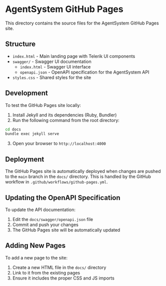 # AgentSystem GitHub Pages

This directory contains the source files for the AgentSystem GitHub Pages site.

## Structure

- `index.html` - Main landing page with Telerik UI components
- `swagger/` - Swagger UI documentation
  - `index.html` - Swagger UI interface
  - `openapi.json` - OpenAPI specification for the AgentSystem API
- `styles.css` - Shared styles for the site

## Development

To test the GitHub Pages site locally:

1. Install Jekyll and its dependencies (Ruby, Bundler)
2. Run the following command from the root directory:

```bash
cd docs
bundle exec jekyll serve
```

3. Open your browser to `http://localhost:4000`

## Deployment

The GitHub Pages site is automatically deployed when changes are pushed to the `main` branch in the `docs/` directory. This is handled by the GitHub workflow in `.github/workflows/github-pages.yml`.

## Updating the OpenAPI Specification

To update the API documentation:

1. Edit the `docs/swagger/openapi.json` file
2. Commit and push your changes
3. The GitHub Pages site will be automatically updated

## Adding New Pages

To add a new page to the site:

1. Create a new HTML file in the `docs/` directory
2. Link to it from the existing pages
3. Ensure it includes the proper CSS and JS imports